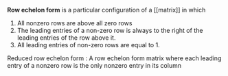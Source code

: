 **Row echelon form** is a particular configuration of a [[matrix]] in which

1. All nonzero rows are above all zero rows
2. The leading entries of a non-zero row is always to the right of the leading entries of the row above it.
3. All leading entries of non-zero rows are equal to 1.

Reduced row echelon form
: A row echelon form matrix where each leading entry of a nonzero row is the only nonzero entry in its column